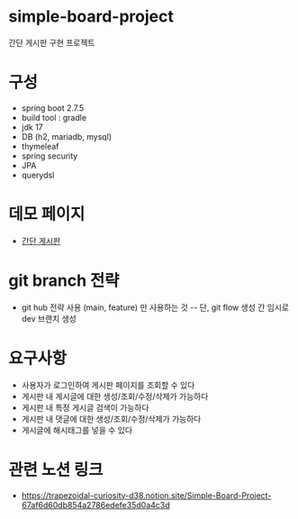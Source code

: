 # simple-board-project
간단 게시판 구현 프로젝트

# 구성
- spring boot 2.7.5
- build tool : gradle
- jdk 17
- DB (h2, mariadb, mysql)
- thymeleaf
- spring security
- JPA
- querydsl

# 데모 페이지
- [간단 게시판](https://port-0-simple-board-project-1b5xkk2fldh9dtng.gksl2.cloudtype.app/)

# git branch 전략
- git hub 전략 사용 (main, feature) 만 사용하는 것
-- 단, git flow 생성 간 임시로 dev 브랜치 생성

# 요구사항

- 사용자가 로그인하여 게시판 페이지를 조회할 수 있다
- 게시판 내 게시글에 대한 생성/조회/수정/삭제가 가능하다
- 게시판 내 특정 게시글 검색이 가능하다
- 게시판 내 댓글에 대한 생성/조회/수정/삭제가 가능하다
- 게시글에 해시태그를 넣을 수 있다

# 관련 노션 링크
- https://trapezoidal-curiosity-d38.notion.site/Simple-Board-Project-67af6d60db854a2786edefe35d0a4c3d